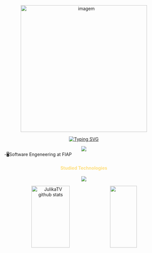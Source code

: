 <div align="center">
<img src = https://i.pinimg.com/736x/e7/cc/93/e7cc93acccad930b4771d5b47511622a.jpg
alt = "imagem" widht = "720" height = "400"/>
</div>
<div align="center">
  
  [![Typing SVG](https://readme-typing-svg.demolab.com?font=Fira+Code&size=22&pause=1000&color=F71580&background=E788FF00&center=true&multiline=true&width=435&height=59&lines=Hi%2C+I'm+JulikaTV+%E2%9C%A8;Welcome+to+my+page%F0%9F%92%95)](https://git.io/typing-svg)

<div align="center">
<img src = />
</div>  
</div>
-🖥️Software Engeneering at FIAP
  


<h4 align="center" style="color:FEDE7C;">Studied Technologies</h4>
<p align="center">
  <a href="https://skillicons.dev">
    <img src="https://skillicons.dev/icons?i=figma,html,css,js,py" />
  </a>
</p>



<div align="center">  
  <img width="49%" height="195px" src="https://github-readme-stats.vercel.app/api?username=julikatv&show_icons=true&count_private=true&hide_border=true&title_color=FEDE7C&icon_color=FEDE7C&text_color=F0CFFE&bg_color=9276EA" alt="JulikaTV github stats" /> 
  <img width="41%" height="195px" src="https://github-readme-stats.vercel.app/api/top-langs/?username=julikatv&layout=compact&hide_border=true&title_color=F0CFFE&text_color=FEDE7C&bg_color=9376EA" />
</div> 
